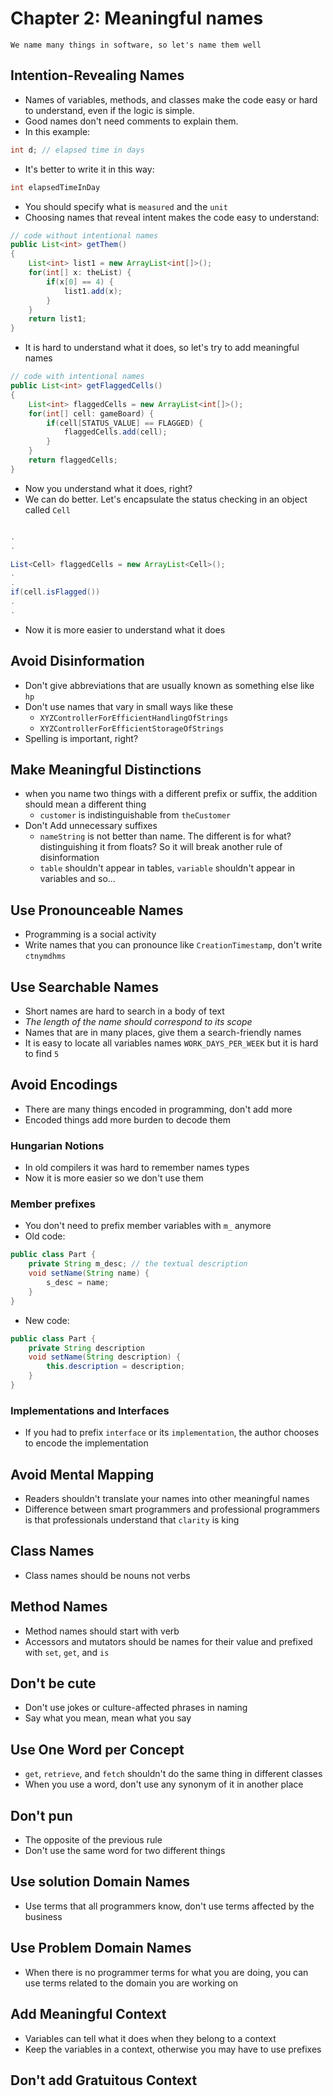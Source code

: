 # Chapter 2: Meaningful names

```text
We name many things in software, so let's name them well
```

## Intention-Revealing Names

- Names of variables, methods, and classes make the code easy or hard to understand, even if the logic is simple.
- Good names don't need comments to explain them.
- In this example:

```java
int d; // elapsed time in days
```

- It's better to write it in this way:

```java
int elapsedTimeInDay
```

- You should specify what is `measured` and the `unit`
- Choosing names that reveal intent makes the code easy to understand:

```java
// code without intentional names
public List<int> getThem()
{
    List<int> list1 = new ArrayList<int[]>();
    for(int[] x: theList) {
        if(x[0] == 4) {
            list1.add(x);
        }
    }
    return list1;
}
```

- It is hard to understand what it does, so let's try to add meaningful names

```java
// code with intentional names
public List<int> getFlaggedCells()
{
    List<int> flaggedCells = new ArrayList<int[]>();
    for(int[] cell: gameBoard) {
        if(cell[STATUS_VALUE] == FLAGGED) {
            flaggedCells.add(cell);
        }
    }
    return flaggedCells;
}
```

- Now you understand what it does, right?
- We can do better. Let's encapsulate the status checking in an object called `Cell`

```java

.
.

List<Cell> flaggedCells = new ArrayList<Cell>();
.
.
if(cell.isFlagged()) 
.
.

```

- Now it is more easier to understand what it does

## Avoid Disinformation

- Don't give abbreviations that are usually known as something else like `hp`
- Don't use names that vary in small ways like these
  - `XYZControllerForEfficientHandlingOfStrings`
  - `XYZControllerForEfficientStorageOfStrings`
- Spelling is important, right?

## Make Meaningful Distinctions

- when you name two things with a different prefix or suffix, the addition should mean a different thing
  - `customer` is indistinguishable from `theCustomer`
- Don't Add unnecessary suffixes
  - `nameString` is not better than name. The different is for what? distinguishing it from floats? So it will break another rule of disinformation
  - `table` shouldn't appear in tables, `variable` shouldn't appear in variables and so...

## Use Pronounceable Names

- Programming is a social activity
- Write names that you can pronounce like `CreationTimestamp`, don't write `ctnymdhms`

## Use Searchable Names

- Short names are hard to search in a body of text
- *The length of the name should correspond to its scope*
- Names that are in many places, give them a search-friendly names
- It is easy to locate all variables names `WORK_DAYS_PER_WEEK` but it is hard to find `5`

## Avoid Encodings

- There are many things encoded in programming, don't add more
- Encoded things add more burden to decode them

### Hungarian Notions

- In old compilers it was hard to remember names types
- Now it is more easier so we don't use them

### Member prefixes

- You don't need to prefix member variables with `m_` anymore
- Old code:

```java
public class Part {
    private String m_desc; // the textual description
    void setName(String name) {
        s_desc = name;
    }
}
```

- New code:

```java
public class Part {
    private String description
    void setName(String description) {
        this.description = description;
    }
}
```

### Implementations and Interfaces

- If you had to prefix `interface` or its `implementation`, the author chooses to encode the implementation

## Avoid Mental Mapping

- Readers shouldn't translate your names into other meaningful names
- Difference between smart programmers and professional programmers is that professionals understand that `clarity` is king

## Class Names

- Class names should be nouns not verbs

## Method Names

- Method names should start with verb
- Accessors and mutators should be names for their value and prefixed with `set`, `get`, and `is`

## Don't be cute

- Don't use jokes or culture-affected phrases in naming
- Say what you mean, mean what you say

## Use One Word per Concept

- `get`, `retrieve`, and `fetch` shouldn't do the same thing in different classes
- When you use a word, don't use any synonym of it in another place

## Don't pun

- The opposite of the previous rule
- Don't use the same word for two different things

## Use solution Domain Names

- Use terms that all programmers know, don't use terms affected by the business

## Use Problem Domain Names

- When there is no programmer terms for what you are doing, you can use terms related to the domain you are working on

## Add Meaningful Context

- Variables can tell what it does when they belong to a context
- Keep the variables in a context, otherwise you may have to use prefixes

## Don't add Gratuitous Context
